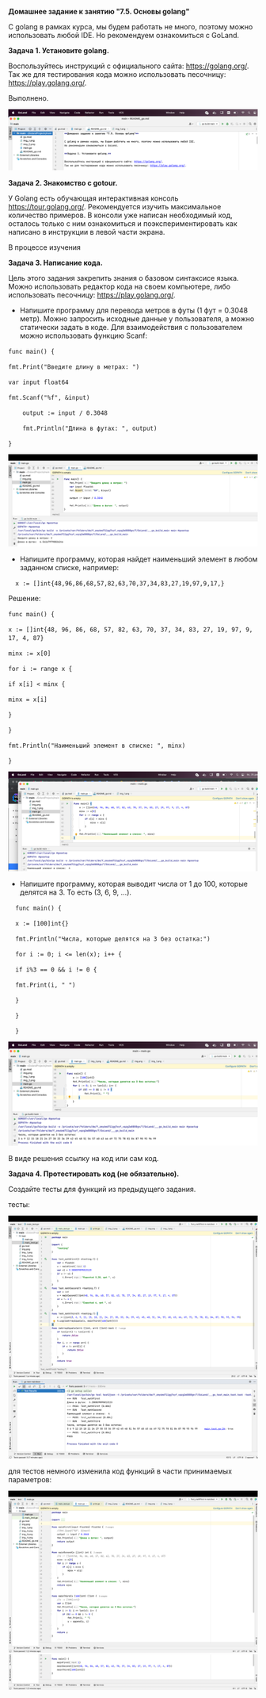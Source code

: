 **Домашнее задание к занятию "7.5. Основы golang"**

С golang в рамках курса, мы будем работать не много, поэтому можно использовать любой IDE.
Но рекомендуем ознакомиться с GoLand.

**Задача 1. Установите golang.**

Воспользуйтесь инструкций с официального сайта: https://golang.org/.
Так же для тестирования кода можно использовать песочницу: https://play.golang.org/.

Выполнено.

![img_130.png](img130.png)

**Задача 2. Знакомство с gotour.**

У Golang есть обучающая интерактивная консоль https://tour.golang.org/.
Рекомендуется изучить максимальное количество примеров. В консоли уже написан необходимый код,
осталось только с ним ознакомиться и поэкспериментировать как написано в инструкции в левой части экрана.

В процессе изучения

**Задача 3. Написание кода.**

Цель этого задания закрепить знания о базовом синтаксисе языка.
Можно использовать редактор кода на своем компьютере, либо использовать песочницу: https://play.golang.org/.

* Напишите программу для перевода метров в футы (1 фут = 0.3048 метр). Можно запросить
  исходные данные у пользователя, а можно статически задать в коде. Для взаимодействия с
  пользователем можно использовать функцию Scanf:

`func main() {`

`fmt.Print("Введите длину в метрах: ")`

`var input float64`

`fmt.Scanf("%f", &input)`

`    output := input / 0.3048`

`    fmt.Println("Длина в футах: ", output)`

`}`

![img_131.png](img_131.png)

* Напишите программу, которая найдет наименьший элемент в любом заданном списке, например:

`  x := []int{48,96,86,68,57,82,63,70,37,34,83,27,19,97,9,17,}`

Решение:

`func main() {`

`x := []int{48, 96, 86, 68, 57, 82, 63, 70, 37, 34, 83, 27, 19, 97, 9, 17, 4, 87}`

`minx := x[0]`

`for i := range x {`

`if x[i] < minx {`

`minx = x[i]`

`}`

`}`

`fmt.Println("Наименьший элемент в списке: ", minx)`

`}`

![img_132.png](img_132.png)

* Напишите программу, которая выводит числа от 1 до 100, которые делятся на 3. То есть (3, 6, 9, …).

`  func main() {`

`  x := [100]int{}`

`  fmt.Println("Числа, которые делятся на 3 без остатка:")`

`  for i := 0; i <= len(x); i++ {`

`  if i%3 == 0 && i != 0 {`

`  fmt.Print(i, " ")`

`  }`

`  }`

`  }`

  ![img_133.png](img_133.png)

В виде решения ссылку на код или сам код.

**Задача 4. Протестировать код (не обязательно).**

Создайте тесты для функций из предыдущего задания.

тесты:

![img_134.png](img_134.png)
![img_137.png](img_137.png)

для тестов немного изменила код функций в части принимаемых параметров:

![img_135.png](img_135.png)
![img_6.png](img_136.png)
